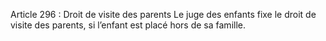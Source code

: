 Article 296 : Droit de visite des parents
Le juge des enfants fixe le droit de visite des parents, si l’enfant est placé hors de sa famille.